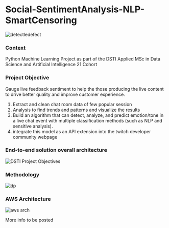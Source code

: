 # Social-SentimentAnalysis-NLP-SmartCensoring
![detectledefect](https://user-images.githubusercontent.com/71192682/125970979-148202e9-e7d1-4241-9797-f9db3d322f21.JPG)
### Context
Python Machine Learning Project as part of the DSTI Applied MSc in Data Science and Artificial Intelligence 21 Cohort

### Project Objective
Gauge live feedback sentiment to help the those producing the live content to drive better quality and improve customer experience.
1. Extract and clean chat room data of few popular session
2. Analysis to find trends and patterns and visualize the results
3. Build an algorithm that can detect, analyze, and predict emotion/tone in a live chat event with multiple classification methods (such as NLP and sensitive analysis). 
4. integrate this model as an API extension into the twitch developer community webpage

### End-to-end solution overall architecture
![DSTI Project Objectives](https://user-images.githubusercontent.com/71192682/125971029-9811c599-aeca-4090-814d-54d7d42755ce.JPG)

### Methodology
![dp](https://user-images.githubusercontent.com/71192682/146597340-e56b8084-84e8-47be-b9c5-66679dc5b2d7.JPG)

### AWS Architecture
![aws arch](https://user-images.githubusercontent.com/71192682/146597463-37d13202-0490-469f-85b6-8bdf33f6103a.JPG)

More info to be posted
